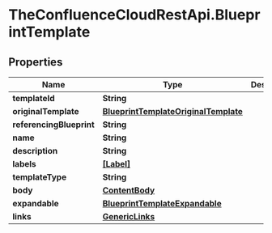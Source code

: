 # TheConfluenceCloudRestApi.BlueprintTemplate

## Properties
Name | Type | Description | Notes
------------ | ------------- | ------------- | -------------
**templateId** | **String** |  | 
**originalTemplate** | [**BlueprintTemplateOriginalTemplate**](BlueprintTemplateOriginalTemplate.md) |  | 
**referencingBlueprint** | **String** |  | 
**name** | **String** |  | 
**description** | **String** |  | 
**labels** | [**[Label]**](Label.md) |  | 
**templateType** | **String** |  | 
**body** | [**ContentBody**](ContentBody.md) |  | [optional] 
**expandable** | [**BlueprintTemplateExpandable**](BlueprintTemplateExpandable.md) |  | 
**links** | [**GenericLinks**](GenericLinks.md) |  | 
